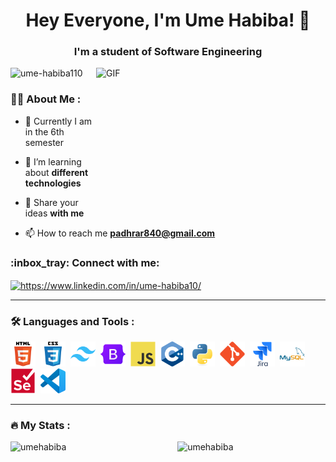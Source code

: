 <h1 align="center">Hey Everyone, I'm Ume Habiba! 👋</h1>
<h3 align="center">I'm a student of Software Engineering</h3>
<!-- <img align="right" alt="Coding" width="400" src="https://steamcommunity.com/sharedfiles/filedetails/?id=2217383700"> -->
<img align="right" alt="GIF" src="https://github.com/abhisheknaiidu/abhisheknaiidu/blob/master/code.gif?raw=true" width="367" height="230" />
<!-- <img align="right" alt="GIF" src="https://i.gifer.com/JXA0.gif" width="367" height="230" /> -->


<p align="left"> <img src="https://komarev.com/ghpvc/?username=ume-habiba110&label=Profile%20views&color=0e75b6&style=flat" alt="ume-habiba110" /> </p>



### :woman_technologist: About Me :
- :telescope: Currently I am in the 6th semester
  
- 🌱 I’m learning about **different technologies**

- 💬 Share your ideas **with me**

- 📫 How to reach me **padhrar840@gmail.com**


<h3 align="left"> :inbox_tray: Connect with me:</h3>

<p align="left">
<a href="https://linkedin.com/in/https://www.linkedin.com/in/ume-habiba10/" target="blank"><img align="center" src="https://img.shields.io/badge/-Habiba-blue?style=flat&logo=Linkedin&logoColor=white" alt="https://www.linkedin.com/in/ume-habiba10/" height="20" width="60" /></a>
</p>

---

### :hammer_and_wrench: Languages and Tools :
<!-- <h3 align="left">Languages and Tools:</h3> -->
<div>
  <img src="https://github.com/devicons/devicon/blob/master/icons/html5/html5-original-wordmark.svg" title="Html5" alt="Html5" width="40" height="40"/>&nbsp;
  <img src="https://github.com/devicons/devicon/blob/master/icons/css3/css3-original-wordmark.svg" title="CSS" alt="CSS" width="40" height="40"/>&nbsp;
  <img src="https://github.com/devicons/devicon/blob/master/icons/tailwindcss/tailwindcss-original.svg" title="Tailwindcss" alt="Tailwindcss" width="40" height="40"/>&nbsp;
  <img src="https://github.com/devicons/devicon/blob/master/icons/bootstrap/bootstrap-original.svg" title="Bootstrap" alt="Bootstrap" width="40" height="40"/>&nbsp;
  <img src="https://github.com/devicons/devicon/blob/master/icons/javascript/javascript-original.svg" title="Javascript" alt="Javascript" width="40" height="40"/>&nbsp;
  <img src="https://raw.githubusercontent.com/devicons/devicon/master/icons/cplusplus/cplusplus-original.svg" title="C++" alt="C++" width="40" height="40"/>&nbsp;
  <img src="https://github.com/devicons/devicon/blob/master/icons/python/python-original.svg" title="Python" alt="Python" width="40" height="40"/>&nbsp;
  <img src="https://github.com/devicons/devicon/blob/master/icons/git/git-original.svg" title="Git" alt="Git" width="40" height="40"/>&nbsp;
  <img src="https://github.com/devicons/devicon/blob/master/icons/jira/jira-original-wordmark.svg" title="Jira" alt="Jira" width="40" height="40"/>&nbsp;
  <img src="https://raw.githubusercontent.com/devicons/devicon/master/icons/mysql/mysql-original-wordmark.svg" title="MySQL" alt="MySQL" width="40" height="40"/>&nbsp;
  <img src="https://github.com/devicons/devicon/blob/master/icons/selenium/selenium-original.svg" title="Selenium" alt="Selenium" width="40" height="40"/>&nbsp;
  <img src="https://github.com/devicons/devicon/blob/master/icons/vscode/vscode-original.svg" title="VSCode" alt="VSCode" width="40" height="40"/>&nbsp;
</div> 

---

### :fire: My Stats :
<!-- [![GitHub Streak](http://github-readme-streak-stats.herokuapp.com?user=Ume-Habiba110&theme=dark&background=000000)](https://git.io/streak-stats)
[![Top Langs](https://github-readme-stats.vercel.app/api/top-langs/?username=Ume-Habiba110&layout=compact&theme=vision-friendly-dark)](https://github.com/anuraghazra/github-readme-stats) -->

<img align="left" src="https://github-readme-streak-stats.herokuapp.com/?user=umehabiba&theme=dark" width="47%" alt="umehabiba" /> 
<img align="right" src="https://github-readme-stats.vercel.app/api?username=umehabiba&show_icons=true&locale=en&theme=dark" width="47%" alt="umehabiba" />

<!-- [![Top Langs](https://github-readme-stats.vercel.app/api/top-langs/?username=Ume-Habiba110&layout=compact&theme=vision-friendly-dark)](https://github.com/anuraghazra/github-readme-stats) -->

<!-- <img align="left" src="https://github-readme-stats.vercel.app/api/top-langs/?username=Ume-Habiba110&layout=compact&theme=vision-friendly-dark" width="35%" alt="umehabiba" /> -->


<!-- <p><img align="left" src="https://github-readme-stats.vercel.app/api/top-langs?username=ume-habiba110&show_icons=true&locale=en&layout=compact" alt="ume-habiba110" /></p> -->

<!-- <p>&nbsp;<img align="center" src="https://github-readme-stats.vercel.app/api?username=ume-habiba110&show_icons=true&locale=en&theme=dark" alt="ume-habiba110" /></p> -->

<!-- <p><img align="center" src="https://github-readme-streak-stats.herokuapp.com/?user=ume-habiba110&" alt="ume-habiba110" /></p> -->
